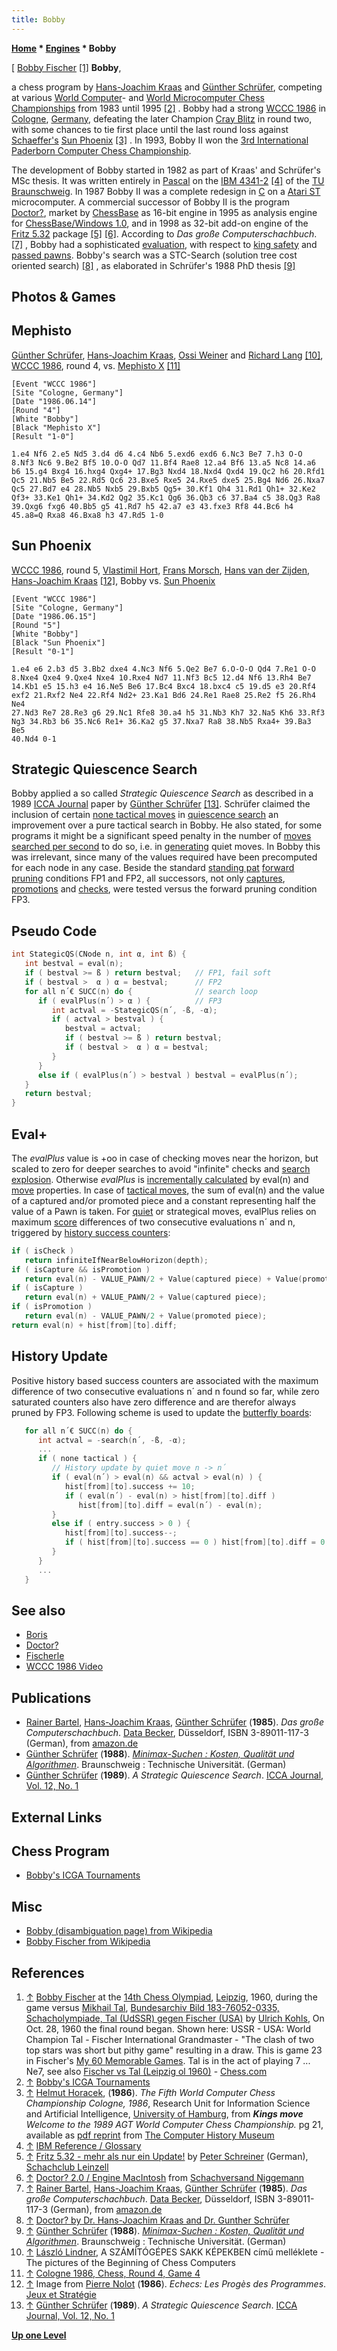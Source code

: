 ```yaml
---
title: Bobby
---
```

**[Home](Home "Home") * [Engines](Engines "Engines") * Bobby**

\[ [Bobby Fischer](https://en.wikipedia.org/wiki/Bobby_Fischer) <a id="cite-note-1" href="#cite-ref-1">[1]</a>
**Bobby**,

a chess program by [Hans-Joachim Kraas](Hans-Joachim_Kraas "Hans-Joachim Kraas") and [Günther Schrüfer](G%C3%BCnther_Schr%C3%BCfer "Günther Schrüfer"), competing at various [World Computer](World_Computer_Chess_Championship "World Computer Chess Championship")- and [World Microcomputer Chess Championships](World_Microcomputer_Chess_Championship "World Microcomputer Chess Championship") from 1983 until 1995 <a id="cite-note-2" href="#cite-ref-2">[2]</a> . Bobby had a strong [WCCC 1986](WCCC_1986 "WCCC 1986") in [Cologne](https://en.wikipedia.org/wiki/Cologne), [Germany](https://en.wikipedia.org/wiki/Germany), defeating the later Champion [Cray Blitz](Cray_Blitz "Cray Blitz") in round two, with some chances to tie first place until the last round loss against [Schaeffer's](Jonathan_Schaeffer "Jonathan Schaeffer") [Sun Phoenix](Phoenix "Phoenix") <a id="cite-note-3" href="#cite-ref-3">[3]</a> . In 1993, Bobby II won the [3rd International Paderborn Computer Chess Championship](IPCCC_1993 "IPCCC 1993").

The development of Bobby started in 1982 as part of Kraas' and Schrüfer's MSc thesis. It was written entirely in [Pascal](Pascal "Pascal") on the [IBM 4341-2](IBM_370 "IBM 370") <a id="cite-note-4" href="#cite-ref-4">[4]</a> of the [TU Braunschweig](https://en.wikipedia.org/wiki/Technical_University_of_Braunschweig). In 1987 Bobby II was a complete redesign in [C](C "C") on a [Atari ST](Atari_ST "Atari ST") microcomputer. A commercial successor of Bobby II is the program [Doctor?](Doctor%3F "Doctor?"), market by [ChessBase](ChessBase "ChessBase") as 16-bit engine in 1995 as analysis engine for [ChessBase/Windows 1.0](</ChessBase_(Database)> "ChessBase (Database)"), and in 1998 as 32-bit add-on engine of the [Fritz 5.32](Fritz "Fritz") package <a id="cite-note-5" href="#cite-ref-5">[5]</a> <a id="cite-note-6" href="#cite-ref-6">[6]</a>. According to *Das große Computerschachbuch*. <a id="cite-note-7" href="#cite-ref-7">[7]</a> , Bobby had a sophisticated [evaluation](Evaluation "Evaluation"), with respect to [king safety](King_Safety "King Safety") and [passed pawns](Passed_Pawn "Passed Pawn"). Bobby's search was a STC-Search (solution tree cost oriented search) <a id="cite-note-8" href="#cite-ref-8">[8]</a> , as elaborated in Schrüfer's 1988 PhD thesis <a id="cite-note-9" href="#cite-ref-9">[9]</a>

## Photos & Games

## Mephisto

[](File:SchrueferKraasWeinerLang1986.JPG)
[Günther Schrüfer](G%C3%BCnther_Schr%C3%BCfer "Günther Schrüfer"), [Hans-Joachim Kraas](Hans-Joachim_Kraas "Hans-Joachim Kraas"), [Ossi Weiner](Ossi_Weiner "Ossi Weiner") and [Richard Lang](Richard_Lang "Richard Lang") <a id="cite-note-10" href="#cite-ref-10">[10]</a>, [WCCC 1986](WCCC_1986 "WCCC 1986"), round 4, vs. [Mephisto X](Mephisto "Mephisto") <a id="cite-note-11" href="#cite-ref-11">[11]</a>

```
[Event "WCCC 1986"]
[Site "Cologne, Germany"]
[Date "1986.06.14"]
[Round "4"]
[White "Bobby"]
[Black "Mephisto X"]
[Result "1-0"]

1.e4 Nf6 2.e5 Nd5 3.d4 d6 4.c4 Nb6 5.exd6 exd6 6.Nc3 Be7 7.h3 O-O 
8.Nf3 Nc6 9.Be2 Bf5 10.O-O Qd7 11.Bf4 Rae8 12.a4 Bf6 13.a5 Nc8 14.a6 
b6 15.g4 Bxg4 16.hxg4 Qxg4+ 17.Bg3 Nxd4 18.Nxd4 Qxd4 19.Qc2 h6 20.Rfd1 
Qc5 21.Nb5 Be5 22.Rd5 Qc6 23.Bxe5 Rxe5 24.Rxe5 dxe5 25.Bg4 Nd6 26.Nxa7 
Qc5 27.Bd7 e4 28.Nb5 Nxb5 29.Bxb5 Qg5+ 30.Kf1 Qh4 31.Rd1 Qh1+ 32.Ke2 
Qf3+ 33.Ke1 Qh1+ 34.Kd2 Qg2 35.Kc1 Qg6 36.Qb3 c6 37.Ba4 c5 38.Qg3 Ra8
39.Qxg6 fxg6 40.Bb5 g5 41.Rd7 h5 42.a7 e3 43.fxe3 Rf8 44.Bc6 h4 
45.a8=Q Rxa8 46.Bxa8 h3 47.Rd5 1-0

```

## Sun Phoenix

[](http://home.scarlet.be/vincentlejeune/jeux-et-strategie-040-1986-08-09-page007.jpg)
[WCCC 1986](WCCC_1986 "WCCC 1986"), round 5, [Vlastimil Hort](https://en.wikipedia.org/wiki/Vlastimil_Hort), [Frans Morsch](Frans_Morsch "Frans Morsch"), [Hans van der Zijden](Hans_van_der_Zijden "Hans van der Zijden"), [Hans-Joachim Kraas](Hans-Joachim_Kraas "Hans-Joachim Kraas") <a id="cite-note-12" href="#cite-ref-12">[12]</a>, Bobby vs. [Sun Phoenix](Phoenix "Phoenix")

```
[Event "WCCC 1986"]
[Site "Cologne, Germany"]
[Date "1986.06.15"]
[Round "5"]
[White "Bobby"]
[Black "Sun Phoenix"]
[Result "0-1"]

1.e4 e6 2.b3 d5 3.Bb2 dxe4 4.Nc3 Nf6 5.Qe2 Be7 6.O-O-O Qd4 7.Re1 O-O 
8.Nxe4 Qxe4 9.Qxe4 Nxe4 10.Rxe4 Nd7 11.Nf3 Bc5 12.d4 Nf6 13.Rh4 Be7 
14.Kb1 e5 15.h3 e4 16.Ne5 Be6 17.Bc4 Bxc4 18.bxc4 c5 19.d5 e3 20.Rf4 
exf2 21.Rxf2 Ne4 22.Rf4 Nd2+ 23.Ka1 Bd6 24.Re1 Rae8 25.Re2 f5 26.Rh4 Ne4 
27.Nd3 Re7 28.Re3 g6 29.Nc1 Rfe8 30.a4 h5 31.Nb3 Kh7 32.Na5 Kh6 33.Rf3 
Ng3 34.Rb3 b6 35.Nc6 Re1+ 36.Ka2 g5 37.Nxa7 Ra8 38.Nb5 Rxa4+ 39.Ba3 Be5 
40.Nd4 0-1

```

## Strategic Quiescence Search

Bobby applied a so called *Strategic Quiescence Search* as described in a 1989 [ICCA Journal](ICGA_Journal#12_1 "ICGA Journal") paper by [Günther Schrüfer](G%C3%BCnther_Schr%C3%BCfer "Günther Schrüfer") <a id="cite-note-13" href="#cite-ref-13">[13]</a>. Schrüfer claimed the inclusion of certain [none tactical moves](Quiet_Moves "Quiet Moves") in [quiescence search](Quiescence_Search "Quiescence Search") an improvement over a pure tactical search in Bobby. He also stated, for some programs it might be a significant speed penalty in the number of [moves searched per second](Nodes_per_Second "Nodes per Second") to do so, i.e. in [generating](Move_Generation "Move Generation") quiet moves. In Bobby this was irrelevant, since many of the values required have been precomputed for each node in any case. Beside the standard [standing pat](Quiescence_Search#StandPat "Quiescence Search") [forward pruning](Pruning "Pruning") conditions FP1 and FP2, all successors, not only [captures](Captures "Captures"), [promotions](Promotions "Promotions") and [checks](Check "Check"), were tested versus the forward pruning condition FP3.

## Pseudo Code

```C++
int StategicQS(CNode n, int α, int ß) {
   int bestval = eval(n);
   if ( bestval >= ß ) return bestval;   // FP1, fail soft
   if ( bestval >  α ) α = bestval;      // FP2
   for all n´€ SUCC(n) do {              // search loop
      if ( evalPlus(n´) > α ) {          // FP3
         int actval = -StategicQS(n´, -ß, -α);
         if ( actval > bestval ) {
            bestval = actval;
            if ( bestval >= ß ) return bestval;
            if ( bestval >  α ) α = bestval;
         }
      }
      else if ( evalPlus(n´) > bestval ) bestval = evalPlus(n´);
   }
   return bestval;
}

```

## Eval+

The *evalPlus* value is +oo in case of checking moves near the horizon, but scaled to zero for deeper searches to avoid "infinite" checks and [search explosion](Search_Explosion "Search Explosion"). Otherwise *evalPlus* is [incrementally calculated](Incremental_Updates "Incremental Updates") by eval(n) and [move](Moves "Moves") properties. In case of [tactical moves](Tactical_Moves "Tactical Moves"), the sum of eval(n) and the value of a captured and/or promoted piece and a constant representing half the value of a Pawn is taken. For [quiet](Quiet_Moves "Quiet Moves") or strategical moves, evalPlus relies on maximum [score](Score "Score") differences of two consecutive evaluations n´ and n, triggered by [history success counters](History_Heuristic "History Heuristic"):

```C++
if ( isCheck ) 
   return infiniteIfNearBelowHorizon(depth);
if ( isCapture && isPromotion ) 
   return eval(n) - VALUE_PAWN/2 + Value(captured piece) + Value(promoted piece);
if ( isCapture )
   return eval(n) + VALUE_PAWN/2 + Value(captured piece);
if ( isPromotion )
   return eval(n) - VALUE_PAWN/2 + Value(promoted piece);
return eval(n) + hist[from][to].diff;

```

## History Update

Positive history based success counters are associated with the maximum difference of two consecutive evaluations n´ and n found so far, while zero saturated counters also have zero difference and are therefor always pruned by FP3. Following scheme is used to update the [butterfly boards](Butterfly_Boards "Butterfly Boards"):

```C++
   for all n´€ SUCC(n) do {
      int actval = -search(n´, -ß, -α);
      ...
      if ( none tactical ) {
         // History update by quiet move n -> n´
         if ( eval(n´) > eval(n) && actval > eval(n) ) {
            hist[from][to].success += 10;
            if ( eval(n´) - eval(n) > hist[from][to].diff )
               hist[from][to].diff = eval(n´) - eval(n);
         }
         else if ( entry.success > 0 ) {
            hist[from][to].success--;
            if ( hist[from][to].success == 0 ) hist[from][to].diff = 0;
         }
      }
      ...
   }

```

## See also

- [Boris](Boris "Boris")
- [Doctor?](Doctor%3F "Doctor?")
- [Fischerle](Fischerle "Fischerle")
- [WCCC 1986 Video](WCCC_1986#Video "WCCC 1986")

## Publications

- [Rainer Bartel](http://www.rainerbartel.de/), [Hans-Joachim Kraas](Hans-Joachim_Kraas "Hans-Joachim Kraas"), [Günther Schrüfer](G%C3%BCnther_Schr%C3%BCfer "Günther Schrüfer") (**1985**). *Das große Computerschachbuch*. [Data Becker](https://en.wikipedia.org/wiki/Data_Becker), Düsseldorf, ISBN 3-89011-117-3 (German), from [amazon.de](http://www.amazon.de/Das-gro%C3%9Fe-Computerschachbuch-Rainer-Bartel/dp/3890111173)
- [Günther Schrüfer](G%C3%BCnther_Schr%C3%BCfer "Günther Schrüfer") (**1988**). *[Minimax-Suchen : Kosten, Qualität und Algorithmen](http://www.worldcat.org/oclc/246856479&referer=brief_results)*. Braunschweig : Technische Universität. (German)
- [Günther Schrüfer](G%C3%BCnther_Schr%C3%BCfer "Günther Schrüfer") (**1989**). *A Strategic Quiescence Search*. [ICCA Journal, Vol. 12, No. 1](ICGA_Journal#12_1 "ICGA Journal")

## External Links

## Chess Program

- [Bobby's ICGA Tournaments](https://www.game-ai-forum.org/icga-tournaments/program.php?id=200)

## Misc

- [Bobby (disambiguation page) from Wikipedia](https://en.wikipedia.org/wiki/Bobby)
- [Bobby Fischer from Wikipedia](https://en.wikipedia.org/wiki/Bobby_Fischer)

## References

1. <a id="cite-ref-1" href="#cite-note-1">↑</a> [Bobby Fischer](https://en.wikipedia.org/wiki/Bobby_Fischer) at the [14th Chess Olympiad](https://en.wikipedia.org/wiki/14th_Chess_Olympiad), [Leipzig](https://en.wikipedia.org/wiki/Leipzig), 1960, during the game versus [Mikhail Tal](https://en.wikipedia.org/wiki/Mikhail_Tal), [Bundesarchiv Bild 183-76052-0335, Schacholympiade, Tal (UdSSR) gegen Fischer (USA)](<https://commons.wikimedia.org/wiki/File:Bundesarchiv_Bild_183-76052-0335,_Schacholympiade,_Tal_(UdSSR)_gegen_Fischer_(USA).jpg>) by [Ulrich Kohls](https://commons.wikimedia.org/wiki/Category:Photographs_by_Ulrich_Kohls), On Oct. 28, 1960 the final round began. Shown here: USSR - USA: World Champion Tal - Fischer International Grandmaster - "The clash of two top stars was short but pithy game" resulting in a draw. This is game 23 in Fischer's [My 60 Memorable Games](https://en.wikipedia.org/wiki/My_60_Memorable_Games). Tal is in the act of playing 7 ... Ne7, see also [Fischer vs Tal (Leipzig ol 1960)](https://www.chess.com/blog/vector99/fischer-vs-tal-leipzig-ol-1960) - [Chess.com](index.php?title=Chess.com&action=edit&redlink=1 "Chess.com (page does not exist)")
1. <a id="cite-ref-2" href="#cite-note-2">↑</a> [Bobby's ICGA Tournaments](https://www.game-ai-forum.org/icga-tournaments/program.php?id=200)
1. <a id="cite-ref-3" href="#cite-note-3">↑</a> [Helmut Horacek](Helmut_Horacek "Helmut Horacek"), (**1986**). *The Fifth World Computer Chess Championship Cologne, 1986*, Research Unit for Information Science and Artificial Intelligence, [University of Hamburg](University_of_Hamburg "University of Hamburg"), from ***Kings move** Welcome to the 1989 AGT World Computer Chess Championship.* pg 21, available as [pdf reprint](http://archive.computerhistory.org/projects/chess/related_materials/text/3-1%20and%203-2%20and%203-3%20and%204-3.1989_WCCC/1989%20WCCC.062302028.sm.pdf) from [The Computer History Museum](The_Computer_History_Museum "The Computer History Museum")
1. <a id="cite-ref-4" href="#cite-note-4">↑</a> [IBM Reference / Glossary](http://www-03.ibm.com/ibm/history/reference/glossary_4.html)
1. <a id="cite-ref-5" href="#cite-note-5">↑</a> [Fritz 5.32 - mehr als nur ein Update!](http://scleinzell.schachvereine.de/p_spielprogramme/fritz532.shtml) by [Peter Schreiner](Peter_Schreiner "Peter Schreiner") (German), [Schachclub Leinzell](http://scleinzell.schachvereine.de/home/news.shtml)
1. <a id="cite-ref-6" href="#cite-note-6">↑</a> [Doctor? 2.0 / Engine MacIntosh](http://www.schachversand.de/d/detail/software/76.html) from [Schachversand Niggemann](Schachversand_Niggemann "Schachversand Niggemann")
1. <a id="cite-ref-7" href="#cite-note-7">↑</a> [Rainer Bartel](http://www.rainerbartel.de/), [Hans-Joachim Kraas](Hans-Joachim_Kraas "Hans-Joachim Kraas"), [Günther Schrüfer](G%C3%BCnther_Schr%C3%BCfer "Günther Schrüfer") (**1985**). *Das große Computerschachbuch*. [Data Becker](https://en.wikipedia.org/wiki/Data_Becker), Düsseldorf, ISBN 3-89011-117-3 (German), from [amazon.de](http://www.amazon.de/Das-gro%C3%9Fe-Computerschachbuch-Rainer-Bartel/dp/3890111173)
1. <a id="cite-ref-8" href="#cite-note-8">↑</a> [Doctor? by Dr. Hans-Joachim Kraas and Dr. Gunther Schrüfer](http://www.ajedrez-de-estilo.com.ar/int/Products/engines/doctor/index.htm)
1. <a id="cite-ref-9" href="#cite-note-9">↑</a> [Günther Schrüfer](G%C3%BCnther_Schr%C3%BCfer "Günther Schrüfer") (**1988**). *[Minimax-Suchen : Kosten, Qualität und Algorithmen](http://www.worldcat.org/oclc/246856479&referer=brief_results)*. Braunschweig : Technische Universität. (German)
1. <a id="cite-ref-10" href="#cite-note-10">↑</a> [László Lindner](L%C3%A1szl%C3%B3_Lindner "László Lindner"), A SZÁMÍTÓGÉPES SAKK KÉPEKBEN című melléklete - The pictures of the Beginning of Chess Computers
1. <a id="cite-ref-11" href="#cite-note-11">↑</a> [Cologne 1986, Chess, Round 4, Game 4](https://www.game-ai-forum.org/icga-tournaments/round.php?tournament=62&round=4&id=4)
1. <a id="cite-ref-12" href="#cite-note-12">↑</a> Image from [Pierre Nolot](Pierre_Nolot "Pierre Nolot") (**1986**). *Echecs: Les Progès des Programmes*. [Jeux et Stratégie](http://fr.wikipedia.org/wiki/Jeux_et_Strat%C3%A9gie)
1. <a id="cite-ref-13" href="#cite-note-13">↑</a> [Günther Schrüfer](G%C3%BCnther_Schr%C3%BCfer "Günther Schrüfer") (**1989**). *A Strategic Quiescence Search*. [ICCA Journal, Vol. 12, No. 1](ICGA_Journal#12_1 "ICGA Journal")

**[Up one Level](Engines "Engines")**

